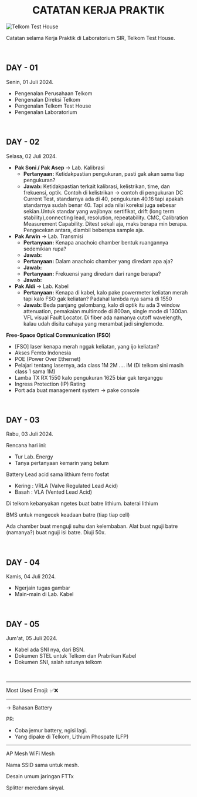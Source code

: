 <h1 style="text-align: center;">CATATAN KERJA PRAKTIK</h1>

![Telkom Test House](https://pbs.twimg.com/ext_tw_video_thumb/1750863863887859712/pu/img/DhDRXSRAzAlnvgfh.jpg:large)

Catatan selama Kerja Praktik di Laboratorium SIR, Telkom Test House.

<br>

## **DAY - 01**

Senin, 01 Juli 2024.

- Pengenalan Perusahaan Telkom
- Pengenalan Direksi Telkom
- Pengenalan Telkom Test House
- Pengenalan Laboratorium

<br>

## **DAY - 02**

Selasa, 02 Juli 2024.

- **Pak Soni / Pak Asep** -> Lab. Kalibrasi
  - **Pertanyaan:** Ketidakpastian pengukuran, pasti gak akan sama tiap pengukuran?
  - **Jawab:** Ketidakpastian terkait kalibrasi, kelistrikan, time, dan frekuensi, optik. Contoh di kelistrikan -> contoh di pengukuran DC Current Test, standarnya ada di 40, pengukuran 40.16 tapi apakah standarnya sudah benar 40. Tapi ada nilai koreksi juga sebesar sekian.Untuk standar yang wajibnya: sertifikat, drift (long term stability),connecting lead, resolution, repeatability. CMC, Calibration Measurement Capability. Ditest sekali aja, maks berapa min berapa. Pengecekan antara, diambil beberapa sample aja.
- **Pak Arwin** -> Lab. Transmisi
  - **Pertanyaan:** Kenapa anachoic chamber bentuk ruangannya sedemikian rupa?
  - **Jawab:**
  - **Pertanyaan:** Dalam anachoic chamber yang diredam apa aja?
  - **Jawab:**
  - **Pertanyaan:** Frekuensi yang diredam dari range berapa?
  - **Jawab:**
- **Pak Aldi** -> Lab. Kabel
  - **Pertanyaan:** Kenapa di kabel, kalo pake powermeter keliatan merah tapi kalo FSO gak keliatan? Padahal lambda nya sama di 1550
  - **Jawab:** Beda panjang gelombang, kalo di optik itu ada 3 window attenuation, pemakaian multimode di 800an, single mode di 1300an. VFL visual Fault Locator. Di fiber ada namanya cutoff wavelength, kalau udah disitu cahaya yang merambat jadi singlemode.

**Free-Space Optical Communication (FSO)**

- [FSO] laser kenapa merah nggak keliatan, yang ijo keliatan?
- Akses Femto Indonesia
- POE (Power Over Ethernet)
- Pelajari tentang lasernya, ada class 1M 2M .... iM (Di telkom sini masih class 1 sama 1M)
- Lamba TX RX 1550 kalo pengukuran 1625 biar gak terganggu
- Ingress Protection (IP) Rating
- Port ada buat management system -> pake console

<br>

## **DAY - 03**

Rabu, 03 Juli 2024.

Rencana hari ini:

- Tur Lab. Energy
- Tanya pertanyaan kemarin yang belum

Battery Lead acid sama lithium ferro fosfat

- Kering : VRLA (Valve Regulated Lead Acid)
- Basah  : VLA  (Vented Lead Acid)

Di telkom kebanyakan ngetes buat batre lithium. baterai lithium 

BMS untuk mengecek keadaan batre (tiap tiap cell)

Ada chamber buat menguji suhu dan kelembaban.
Alat buat nguji batre (namanya?) buat nguji isi batre. Diuji 50x.

<br>

## **DAY - 04**

Kamis, 04 Juli 2024.
- Ngerjain tugas gambar
- Main-main di Lab. Kabel

<br>

## **DAY - 05**

Jum'at, 05 Juli 2024.

- Kabel ada SNI nya, dari BSN.
- Dokumen STEL untuk Telkom dan Prabrikan Kabel
- Dokumen SNI, salah satunya telkom

<br>

---

Most Used Emoji: ✅❌

---

-> Bahasan Battery

PR:
- Coba jemur battery, ngisi lagi.
- Yang dipake di Telkom, Lithium Phospate (LFP)

---

AP Mesh
WiFi Mesh

Nama SSID sama untuk mesh.

Desain umum jaringan FTTx

Splitter meredam sinyal.

